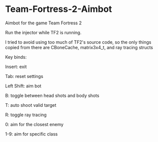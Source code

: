 # Team-Fortress-2-Aimbot
Aimbot for the game Team Fortress 2

Run the injector while TF2 is running.

I tried to avoid using too much of TF2's source code, so the only things copied from there are CBoneCache, matrix3x4_t, and ray tracing structs


Key binds:

Insert: exit

Tab: reset settings

Left Shift: aim bot

B: toggle between head shots and body shots

T: auto shoot valid target

R: toggle ray tracing

0: aim for the closest enemy

1-9: aim for specific class
